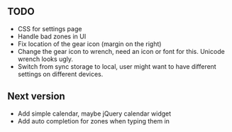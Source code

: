 ## TODO
* CSS for settings page
* Handle bad zones in UI
* Fix location of the gear icon (margin on the right)
* Change the gear icon to wrench, need an icon or font for this. Unicode wrench looks ugly.
* Switch from sync storage to local, user might want to have different settings on different devices.


## Next version
* Add simple calendar, maybe jQuery calendar widget
* Add auto completion for zones when typing them in
